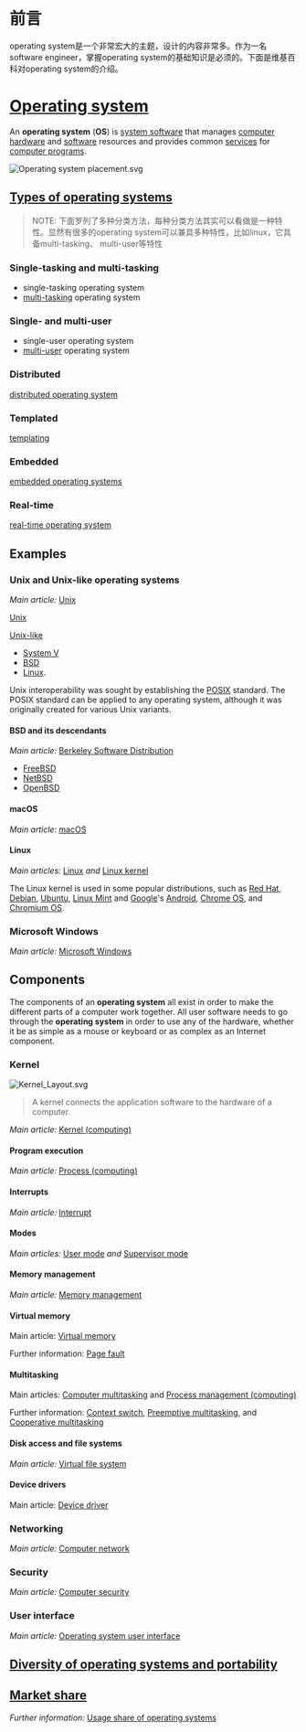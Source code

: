# 前言

operating system是一个非常宏大的主题，设计的内容非常多。作为一名software engineer，掌握operating system的基础知识是必须的。下面是维基百科对operating system的介绍。

# [Operating system](https://en.wikipedia.org/wiki/Operating_system)

An **operating system** (**OS**) is [system software](https://en.wikipedia.org/wiki/System_software) that manages [computer hardware](https://en.wikipedia.org/wiki/Computer_hardware) and [software](https://en.wikipedia.org/wiki/Computer_software) resources and provides common [services](https://en.wikipedia.org/wiki/Daemon_(computing)) for [computer programs](https://en.wikipedia.org/wiki/Computer_program).

![Operating system placement.svg](https://upload.wikimedia.org/wikipedia/commons/thumb/e/e1/Operating_system_placement.svg/165px-Operating_system_placement.svg.png)





## [Types of operating systems](https://en.wikipedia.org/wiki/Operating_system#Types_of_operating_systems)

> NOTE: 下面罗列了多种分类方法，每种分类方法其实可以看做是一种特性。显然有很多的operating system可以兼具多种特性，比如linux，它具备multi-tasking、 multi-user等特性

### Single-tasking and multi-tasking

- single-tasking operating system
- [multi-tasking](https://en.wikipedia.org/wiki/Multi-tasking) operating system

### Single- and multi-user

- single-user operating system
- [multi-user](https://en.wikipedia.org/wiki/Multi-user) operating system 

### Distributed

[distributed operating system](https://en.wikipedia.org/wiki/Distributed_operating_system)

### Templated

[templating](https://en.wikipedia.org/wiki/Glossary_of_operating_systems_terms) 

### Embedded

[embedded operating systems](https://en.wikipedia.org/wiki/Embedded_operating_system)

### Real-time

[real-time operating system](https://en.wikipedia.org/wiki/Real-time_operating_system) 



## Examples

### Unix and Unix-like operating systems

*Main article:* [Unix](https://en.wikipedia.org/wiki/Unix)

[Unix](https://en.wikipedia.org/wiki/Unix)

[Unix-like](https://en.wikipedia.org/wiki/Unix-like) 

- [System V](https://en.wikipedia.org/wiki/System_V)
- [BSD](https://en.wikipedia.org/wiki/Berkeley_Software_Distribution)
- [Linux](https://en.wikipedia.org/wiki/Linux).



Unix interoperability was sought by establishing the [POSIX](https://en.wikipedia.org/wiki/POSIX) standard. The POSIX standard can be applied to any operating system, although it was originally created for various Unix variants.



#### BSD and its descendants

*Main article:* [Berkeley Software Distribution](https://en.wikipedia.org/wiki/Berkeley_Software_Distribution)

- [FreeBSD](https://en.wikipedia.org/wiki/FreeBSD)
- [NetBSD](https://en.wikipedia.org/wiki/NetBSD)
- [OpenBSD](https://en.wikipedia.org/wiki/OpenBSD)

#### macOS

*Main article:* [macOS](https://en.wikipedia.org/wiki/MacOS)

#### Linux

*Main articles:* [Linux](https://en.wikipedia.org/wiki/Linux) *and* [Linux kernel](https://en.wikipedia.org/wiki/Linux_kernel)

The Linux kernel is used in some popular distributions, such as [Red Hat](https://en.wikipedia.org/wiki/Red_Hat_Enterprise_Linux), [Debian](https://en.wikipedia.org/wiki/Debian), [Ubuntu](https://en.wikipedia.org/wiki/Ubuntu_(operating_system)), [Linux Mint](https://en.wikipedia.org/wiki/Linux_Mint) and [Google](https://en.wikipedia.org/wiki/Google)'s [Android](https://en.wikipedia.org/wiki/Android_(operating_system)), [Chrome OS](https://en.wikipedia.org/wiki/Chrome_OS), and [Chromium OS](https://en.wikipedia.org/wiki/Chromium_OS).



### Microsoft Windows

*Main article:* [Microsoft Windows](https://en.wikipedia.org/wiki/Microsoft_Windows)





## Components

The components of an **operating system** all exist in order to make the different parts of a computer work together. All user software needs to go through the **operating system** in order to use any of the hardware, whether it be as simple as a mouse or keyboard or as complex as an Internet component.

### Kernel

![Kernel_Layout.svg](https://upload.wikimedia.org/wikipedia/commons/thumb/8/8f/Kernel_Layout.svg/220px-Kernel_Layout.svg.png)



> A kernel connects the application software to the hardware of a computer.



*Main article:* [Kernel (computing)](https://en.wikipedia.org/wiki/Kernel_(computing))

#### Program execution

*Main article:* [Process (computing)](https://en.wikipedia.org/wiki/Process_(computing))

#### Interrupts

*Main article:* [Interrupt](https://en.wikipedia.org/wiki/Interrupt)

#### Modes

*Main articles:* [User mode](https://en.wikipedia.org/wiki/User_mode) *and* [Supervisor mode](https://en.wikipedia.org/wiki/Supervisor_mode)

#### Memory management

*Main article:* [Memory management](https://en.wikipedia.org/wiki/Memory_management)

#### Virtual memory

Main article: [Virtual memory](https://en.wikipedia.org/wiki/Virtual_memory)

Further information: [Page fault](https://en.wikipedia.org/wiki/Page_fault)

#### Multitasking

Main articles: [Computer multitasking](https://en.wikipedia.org/wiki/Computer_multitasking) and [Process management (computing)](https://en.wikipedia.org/wiki/Process_management_(computing))

Further information: [Context switch](https://en.wikipedia.org/wiki/Context_switch), [Preemptive multitasking](https://en.wikipedia.org/wiki/Preemptive_multitasking), and [Cooperative multitasking](https://en.wikipedia.org/wiki/Cooperative_multitasking)

#### Disk access and file systems

*Main article:* [Virtual file system](https://en.wikipedia.org/wiki/Virtual_file_system)

#### Device drivers

Main article: [Device driver](https://en.wikipedia.org/wiki/Device_driver)

### Networking

*Main article:* [Computer network](https://en.wikipedia.org/wiki/Computer_network)

### Security

*Main article:* [Computer security](https://en.wikipedia.org/wiki/Computer_security)

### User interface

*Main article:* [Operating system user interface](https://en.wikipedia.org/wiki/Shell_(computing))





## [Diversity of operating systems and portability](https://en.wikipedia.org/wiki/Operating_system#Diversity_of_operating_systems_and_portability)



## [Market share](https://en.wikipedia.org/wiki/Operating_system#Market_share)

*Further information:* [Usage share of operating systems](https://en.wikipedia.org/wiki/Usage_share_of_operating_systems)